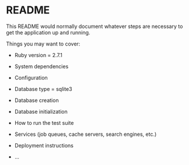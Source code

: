 # README

This README would normally document whatever steps are necessary to get the
application up and running.

Things you may want to cover:

* Ruby version = 2.7.1

* System dependencies

* Configuration

* Database type = sqlite3

* Database creation

* Database initialization

* How to run the test suite

* Services (job queues, cache servers, search engines, etc.)

* Deployment instructions

* ...
